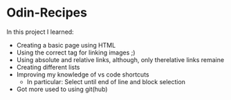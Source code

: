# Odin-Recipes

In this project I learned:
    
- Creating a basic page using HTML
- Using the correct tag for linking images ;)
- Using absolute and relative links, although, only therelative links remaine
- Creating different lists
- Improving my knowledge of vs code shortcuts
    - In particular: Select until end of line and block selection
- Got more used to using git(hub)